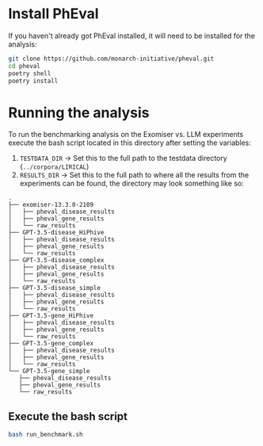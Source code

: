# Install PhEval

If you haven't already got PhEval installed, it will need to be installed for the analysis:

```bash
git clone https://github.com/monarch-initiative/pheval.git
cd pheval
poetry shell
poetry install
```

# Running the analysis

To run the benchmarking analysis on the Exomiser vs. LLM experiments execute the bash script located in this directory after setting the variables:

1. `TESTDATA_DIR` -> Set this to the full path to the testdata directory (`../corpora/LIRICAL`)
2. `RESULTS_DIR` -> Set this to the full path to where all the results from the experiments can be found, the directory may look something like so:

```tree
.
├── exomiser-13.3.0-2109
│   ├── pheval_disease_results
│   ├── pheval_gene_results
│   └── raw_results
├── GPT-3.5-disease_HiPhive
│   ├── pheval_disease_results
│   ├── pheval_gene_results
│   └── raw_results
├── GPT-3.5-disease_complex
│   ├── pheval_disease_results
│   ├── pheval_gene_results
│   └── raw_results
├── GPT-3.5-disease_simple
│   ├── pheval_disease_results
│   ├── pheval_gene_results
│   └── raw_results
├── GPT-3.5-gene_HiPhive
│   ├── pheval_disease_results
│   ├── pheval_gene_results
│   └── raw_results
├── GPT-3.5-gene_complex
│   ├── pheval_disease_results
│   ├── pheval_gene_results
│   └── raw_results
└── GPT-3.5-gene_simple
   ├── pheval_disease_results
   ├── pheval_gene_results
   └── raw_results

```

## Execute the bash script

```bash
bash run_benchmark.sh
```